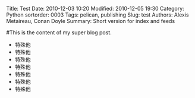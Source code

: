 Title:  Test
Date: 2010-12-03 10:20
Modified: 2010-12-05 19:30
Category: Python
sortorder: 0003
Tags: pelican, publishing
Slug: test
Authors: Alexis Metaireau, Conan Doyle
Summary: Short version for index and feeds

#This is the content of my super blog post.

* 特殊他
* 特殊他
* 特殊他
* 特殊他
* 特殊他
* 特殊他
* 特殊他

